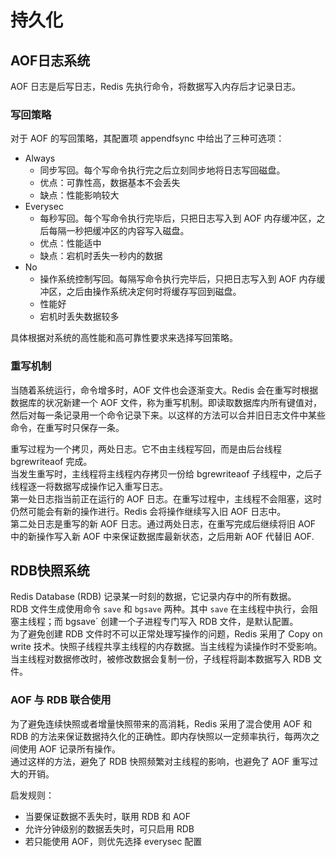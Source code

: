 # 持久化

## AOF日志系统
AOF 日志是后写日志，Redis 先执行命令，将数据写入内存后才记录日志。

### 写回策略
对于 AOF 的写回策略，其配置项 appendfsync 中给出了三种可选项：  
+ Always  
  + 同步写回。每个写命令执行完之后立刻同步地将日志写回磁盘。  
  + 优点：可靠性高，数据基本不会丢失
  + 缺点：性能影响较大
+ Everysec  
  + 每秒写回。每个写命令执行完毕后，只把日志写入到 AOF 内存缓冲区，之后每隔一秒把缓冲区的内容写入磁盘。  
  + 优点：性能适中
  + 缺点：宕机时丢失一秒内的数据
+ No  
  + 操作系统控制写回。每隔写命令执行完毕后，只把日志写入到 AOF 内存缓冲区，之后由操作系统决定何时将缓存写回到磁盘。  
  + 性能好
  + 宕机时丢失数据较多

具体根据对系统的高性能和高可靠性要求来选择写回策略。

### 重写机制
当随着系统运行，命令增多时，AOF 文件也会逐渐变大。Redis 会在重写时根据数据库的状况新建一个 AOF 文件，称为重写机制。即读取数据库内所有键值对，然后对每一条记录用一个命令记录下来。以这样的方法可以合并旧日志文件中某些命令，在重写时只保存一条。  

重写过程为一个拷贝，两处日志。它不由主线程写回，而是由后台线程 bgrewriteaof 完成。  
当发生重写时，主线程将主线程内存拷贝一份给 bgrewriteaof 子线程中，之后子线程逐一将数据写成操作记入重写日志。  
第一处日志指当前正在运行的 AOF 日志。在重写过程中，主线程不会阻塞，这时仍然可能会有新的操作进行。Redis 会将操作继续写入旧 AOF 日志中。  
第二处日志是重写的新 AOF 日志。通过两处日志，在重写完成后继续将旧 AOF 中的新操作写入新 AOF 中来保证数据库最新状态，之后用新 AOF 代替旧 AOF.  

## RDB快照系统
Redis Database (RDB) 记录某一时刻的数据，它记录内存中的所有数据。  
RDB 文件生成使用命令 `save` 和 `bgsave` 两种。其中 `save` 在主线程中执行，会阻塞主线程；而 bgsave` 创建一个子进程专门写入 RDB 文件，是默认配置。  
为了避免创建 RDB 文件时不可以正常处理写操作的问题，Redis 采用了 Copy on write 技术。快照子线程共享主线程的内存数据。当主线程为读操作时不受影响。当主线程对数据修改时，被修改数据会复制一份，子线程将副本数据写入 RDB 文件。  

### AOF 与 RDB 联合使用
为了避免连续快照或者增量快照带来的高消耗，Redis 采用了混合使用 AOF 和 RDB 的方法来保证数据持久化的正确性。即内存快照以一定频率执行，每两次之间使用 AOF 记录所有操作。  
通过这样的方法，避免了 RDB 快照频繁对主线程的影响，也避免了 AOF 重写过大的开销。  

启发规则：  
+ 当要保证数据不丢失时，联用 RDB 和 AOF
+ 允许分钟级别的数据丢失时，可只启用 RDB
+ 若只能使用 AOF，则优先选择 everysec 配置